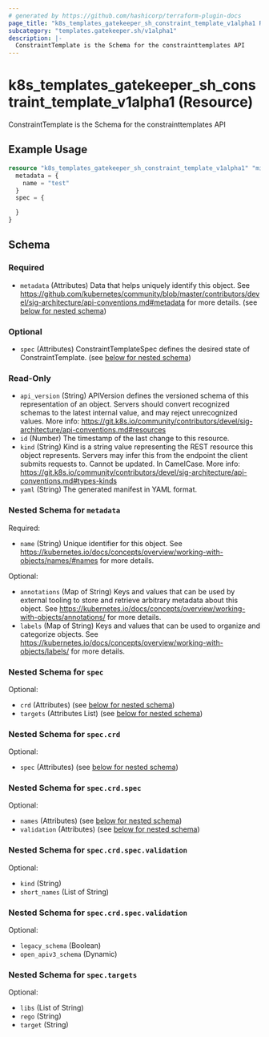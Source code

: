 ```yaml
---
# generated by https://github.com/hashicorp/terraform-plugin-docs
page_title: "k8s_templates_gatekeeper_sh_constraint_template_v1alpha1 Resource - terraform-provider-k8s"
subcategory: "templates.gatekeeper.sh/v1alpha1"
description: |-
  ConstraintTemplate is the Schema for the constrainttemplates API
---
```


# k8s_templates_gatekeeper_sh_constraint_template_v1alpha1 (Resource)

ConstraintTemplate is the Schema for the constrainttemplates API

## Example Usage

```terraform
resource "k8s_templates_gatekeeper_sh_constraint_template_v1alpha1" "minimal" {
  metadata = {
    name = "test"
  }
  spec = {

  }
}
```

<!-- schema generated by tfplugindocs -->
## Schema

### Required

- `metadata` (Attributes) Data that helps uniquely identify this object. See https://github.com/kubernetes/community/blob/master/contributors/devel/sig-architecture/api-conventions.md#metadata for more details. (see [below for nested schema](#nestedatt--metadata))

### Optional

- `spec` (Attributes) ConstraintTemplateSpec defines the desired state of ConstraintTemplate. (see [below for nested schema](#nestedatt--spec))

### Read-Only

- `api_version` (String) APIVersion defines the versioned schema of this representation of an object. Servers should convert recognized schemas to the latest internal value, and may reject unrecognized values. More info: https://git.k8s.io/community/contributors/devel/sig-architecture/api-conventions.md#resources
- `id` (Number) The timestamp of the last change to this resource.
- `kind` (String) Kind is a string value representing the REST resource this object represents. Servers may infer this from the endpoint the client submits requests to. Cannot be updated. In CamelCase. More info: https://git.k8s.io/community/contributors/devel/sig-architecture/api-conventions.md#types-kinds
- `yaml` (String) The generated manifest in YAML format.

<a id="nestedatt--metadata"></a>
### Nested Schema for `metadata`

Required:

- `name` (String) Unique identifier for this object. See https://kubernetes.io/docs/concepts/overview/working-with-objects/names/#names for more details.

Optional:

- `annotations` (Map of String) Keys and values that can be used by external tooling to store and retrieve arbitrary metadata about this object. See https://kubernetes.io/docs/concepts/overview/working-with-objects/annotations/ for more details.
- `labels` (Map of String) Keys and values that can be used to organize and categorize objects. See https://kubernetes.io/docs/concepts/overview/working-with-objects/labels/ for more details.


<a id="nestedatt--spec"></a>
### Nested Schema for `spec`

Optional:

- `crd` (Attributes) (see [below for nested schema](#nestedatt--spec--crd))
- `targets` (Attributes List) (see [below for nested schema](#nestedatt--spec--targets))

<a id="nestedatt--spec--crd"></a>
### Nested Schema for `spec.crd`

Optional:

- `spec` (Attributes) (see [below for nested schema](#nestedatt--spec--crd--spec))

<a id="nestedatt--spec--crd--spec"></a>
### Nested Schema for `spec.crd.spec`

Optional:

- `names` (Attributes) (see [below for nested schema](#nestedatt--spec--crd--spec--names))
- `validation` (Attributes) (see [below for nested schema](#nestedatt--spec--crd--spec--validation))

<a id="nestedatt--spec--crd--spec--names"></a>
### Nested Schema for `spec.crd.spec.validation`

Optional:

- `kind` (String)
- `short_names` (List of String)


<a id="nestedatt--spec--crd--spec--validation"></a>
### Nested Schema for `spec.crd.spec.validation`

Optional:

- `legacy_schema` (Boolean)
- `open_apiv3_schema` (Dynamic)




<a id="nestedatt--spec--targets"></a>
### Nested Schema for `spec.targets`

Optional:

- `libs` (List of String)
- `rego` (String)
- `target` (String)


